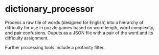 # dictionary_processor

Process a raw file of words (designed for English) into a hierarchy of difficulty for use in puzzle games based on word length, word complexity, and pair confusions. Ouputs as a JSON file with a pair of the word and its difficulty assignment. 

Further processing tools include a profanity filter. 
